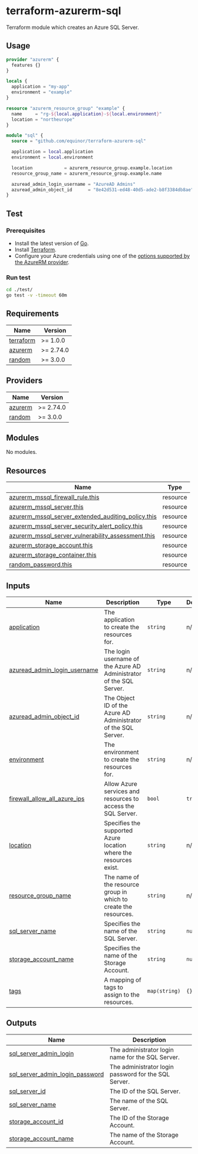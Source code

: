 # terraform-azurerm-sql

Terraform module which creates an Azure SQL Server.

## Usage

```terraform
provider "azurerm" {
  features {}
}

locals {
  application = "my-app"
  environment = "example"
}

resource "azurerm_resource_group" "example" {
  name     = "rg-${local.application}-${local.environment}"
  location = "northeurope"
}

module "sql" {
  source = "github.com/equinor/terraform-azurerm-sql"

  application = local.application
  environment = local.environment

  location            = azurerm_resource_group.example.location
  resource_group_name = azurerm_resource_group.example.name

  azuread_admin_login_username = "AzureAD Admins"
  azuread_admin_object_id      = "8e42d531-ed48-40d5-ade2-b8f3384db8ae"
}
```

## Test

### Prerequisites

- Install the latest version of [Go](https://go.dev/dl/).
- Install [Terraform](https://www.terraform.io/downloads).
- Configure your Azure credentials using one of the [options supported by the AzureRM provider](https://registry.terraform.io/providers/hashicorp/azurerm/latest/docs#authenticating-to-azure).

### Run test

```bash
cd ./test/
go test -v -timeout 60m
```

<!-- BEGIN_TF_DOCS -->
## Requirements

| Name | Version |
|------|---------|
| <a name="requirement_terraform"></a> [terraform](#requirement\_terraform) | >= 1.0.0 |
| <a name="requirement_azurerm"></a> [azurerm](#requirement\_azurerm) | >= 2.74.0 |
| <a name="requirement_random"></a> [random](#requirement\_random) | >= 3.0.0 |

## Providers

| Name | Version |
|------|---------|
| <a name="provider_azurerm"></a> [azurerm](#provider\_azurerm) | >= 2.74.0 |
| <a name="provider_random"></a> [random](#provider\_random) | >= 3.0.0 |

## Modules

No modules.

## Resources

| Name | Type |
|------|------|
| [azurerm_mssql_firewall_rule.this](https://registry.terraform.io/providers/hashicorp/azurerm/latest/docs/resources/mssql_firewall_rule) | resource |
| [azurerm_mssql_server.this](https://registry.terraform.io/providers/hashicorp/azurerm/latest/docs/resources/mssql_server) | resource |
| [azurerm_mssql_server_extended_auditing_policy.this](https://registry.terraform.io/providers/hashicorp/azurerm/latest/docs/resources/mssql_server_extended_auditing_policy) | resource |
| [azurerm_mssql_server_security_alert_policy.this](https://registry.terraform.io/providers/hashicorp/azurerm/latest/docs/resources/mssql_server_security_alert_policy) | resource |
| [azurerm_mssql_server_vulnerability_assessment.this](https://registry.terraform.io/providers/hashicorp/azurerm/latest/docs/resources/mssql_server_vulnerability_assessment) | resource |
| [azurerm_storage_account.this](https://registry.terraform.io/providers/hashicorp/azurerm/latest/docs/resources/storage_account) | resource |
| [azurerm_storage_container.this](https://registry.terraform.io/providers/hashicorp/azurerm/latest/docs/resources/storage_container) | resource |
| [random_password.this](https://registry.terraform.io/providers/hashicorp/random/latest/docs/resources/password) | resource |

## Inputs

| Name | Description | Type | Default | Required |
|------|-------------|------|---------|:--------:|
| <a name="input_application"></a> [application](#input\_application) | The application to create the resources for. | `string` | n/a | yes |
| <a name="input_azuread_admin_login_username"></a> [azuread\_admin\_login\_username](#input\_azuread\_admin\_login\_username) | The login username of the Azure AD Administrator of the SQL Server. | `string` | n/a | yes |
| <a name="input_azuread_admin_object_id"></a> [azuread\_admin\_object\_id](#input\_azuread\_admin\_object\_id) | The Object ID of the Azure AD Administrator of the SQL Server. | `string` | n/a | yes |
| <a name="input_environment"></a> [environment](#input\_environment) | The environment to create the resources for. | `string` | n/a | yes |
| <a name="input_firewall_allow_all_azure_ips"></a> [firewall\_allow\_all\_azure\_ips](#input\_firewall\_allow\_all\_azure\_ips) | Allow Azure services and resources to access the SQL Server. | `bool` | `true` | no |
| <a name="input_location"></a> [location](#input\_location) | Specifies the supported Azure location where the resources exist. | `string` | n/a | yes |
| <a name="input_resource_group_name"></a> [resource\_group\_name](#input\_resource\_group\_name) | The name of the resource group in which to create the resources. | `string` | n/a | yes |
| <a name="input_sql_server_name"></a> [sql\_server\_name](#input\_sql\_server\_name) | Specifies the name of the SQL Server. | `string` | `null` | no |
| <a name="input_storage_account_name"></a> [storage\_account\_name](#input\_storage\_account\_name) | Specifies the name of the Storage Account. | `string` | `null` | no |
| <a name="input_tags"></a> [tags](#input\_tags) | A mapping of tags to assign to the resources. | `map(string)` | `{}` | no |

## Outputs

| Name | Description |
|------|-------------|
| <a name="output_sql_server_admin_login"></a> [sql\_server\_admin\_login](#output\_sql\_server\_admin\_login) | The administrator login name for the SQL Server. |
| <a name="output_sql_server_admin_login_password"></a> [sql\_server\_admin\_login\_password](#output\_sql\_server\_admin\_login\_password) | The administrator login password for the SQL Server. |
| <a name="output_sql_server_id"></a> [sql\_server\_id](#output\_sql\_server\_id) | The ID of the SQL Server. |
| <a name="output_sql_server_name"></a> [sql\_server\_name](#output\_sql\_server\_name) | The name of the SQL Server. |
| <a name="output_storage_account_id"></a> [storage\_account\_id](#output\_storage\_account\_id) | The ID of the Storage Account. |
| <a name="output_storage_account_name"></a> [storage\_account\_name](#output\_storage\_account\_name) | The name of the Storage Account. |
<!-- END_TF_DOCS -->